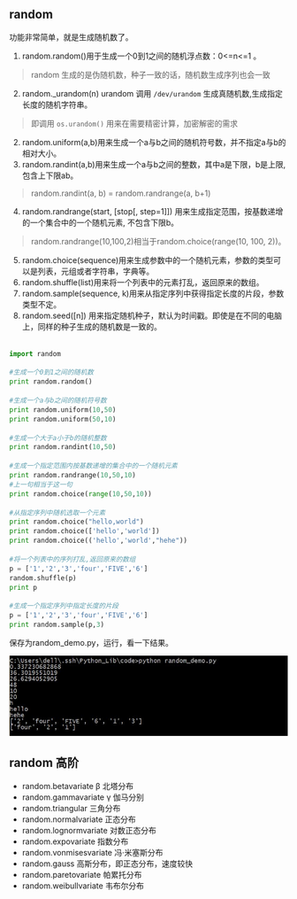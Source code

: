 ## random

功能非常简单，就是生成随机数了。
1. random.random()用于生成一个0到1之间的随机浮点数：0<=n<=1 。
 > random 生成的是伪随机数，种子一致的话，随机数生成序列也会一致
2. random._urandom(n) urandom 调用 `/dev/urandom` 生成真随机数,生成指定长度的随机字符串。
 > 即调用 `os.urandom()` 用来在需要精密计算，加密解密的需求
2. random.uniform(a,b)用来生成一个a与b之间的随机符号数，并不指定a与b的相对大小。
3. random.randint(a,b)用来生成一个a与b之间的整数，其中a是下限，b是上限, 包含上下限ab。
 > random.randint(a, b) = random.randrange(a, b+1)
4. random.randrange(start, [stop[, step=1]]) 用来生成指定范围，按基数递增的一个集合中的一个随机元素, 不包含下限b。
 > random.randrange(10,100,2)相当于random.choice(range(10, 100, 2))。
5. random.choice(sequence)用来生成参数中的一个随机元素，参数的类型可以是列表，元组或者字符串，字典等。
6. random.shuffle(list)用来将一个列表中的元素打乱，返回原来的数组。
7. random.sample(sequence, k)用来从指定序列中获得指定长度的片段，参数类型不定。
8. random.seed([n]) 用来指定随机种子，默认为时间戳。即使是在不同的电脑上，同样的种子生成的随机数是一致的。

```python

import random

#生成一个0到1之间的随机数
print random.random()

#生成一个a与b之间的随机符号数
print random.uniform(10,50)
print random.uniform(50,10)

#生成一个大于a小于b的随机整数
print random.randint(10,50)

#生成一个指定范围内按基数递增的集合中的一个随机元素
print random.randrange(10,50,10)
#上一句相当于这一句
print random.choice(range(10,50,10))

#从指定序列中随机选取一个元素
print random.choice("hello,world")
print random.choice(['hello','world'])
print random.choice(('hello','world',"hehe"))

#将一个列表中的序列打乱,返回原来的数组
p = ['1','2','3','four','FIVE','6']
random.shuffle(p)
print p

#生成一个指定序列中指定长度的片段
p = ['1','2','3','four','FIVE','6']
print random.sample(p,3)
```

保存为random_demo.py，运行，看一下结果。

![random_demo.jpg](images/random_demo.jpg)

## random 高阶

- random.betavariate 		β 北塔分布
- random.gammavariate 		γ 伽马分别
- random.triangular 		三角分布
- random.normalvariate 		正态分布
- random.lognormvariate 	对数正态分布
- random.expovariate 		指数分布
- random.vonmisesvariate    冯·米塞斯分布
- random.gauss 				高斯分布，即正态分布，速度较快
- random.paretovariate 		帕累托分布
- random.weibullvariate 	韦布尔分布
